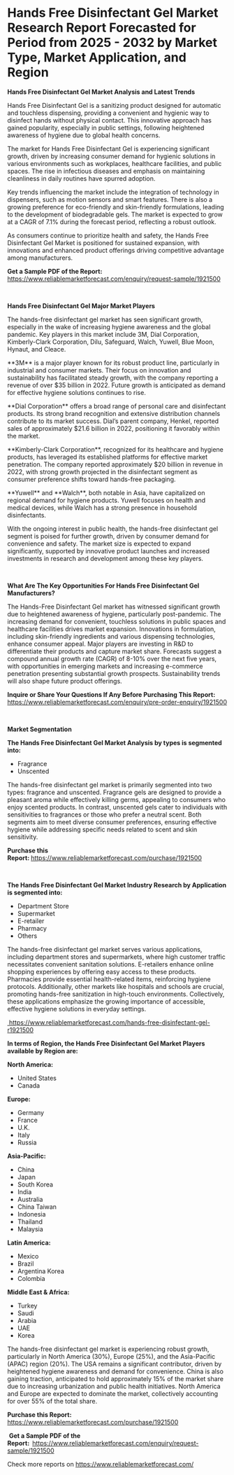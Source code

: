 <p><h1>Hands Free Disinfectant Gel Market Research Report Forecasted for Period from 2025 -  2032 by Market Type, Market Application, and Region</h1></p><p><strong>Hands Free Disinfectant Gel Market Analysis and Latest Trends</strong></p>
<p><p>Hands Free Disinfectant Gel is a sanitizing product designed for automatic and touchless dispensing, providing a convenient and hygienic way to disinfect hands without physical contact. This innovative approach has gained popularity, especially in public settings, following heightened awareness of hygiene due to global health concerns. </p><p>The market for Hands Free Disinfectant Gel is experiencing significant growth, driven by increasing consumer demand for hygienic solutions in various environments such as workplaces, healthcare facilities, and public spaces. The rise in infectious diseases and emphasis on maintaining cleanliness in daily routines have spurred adoption. </p><p>Key trends influencing the market include the integration of technology in dispensers, such as motion sensors and smart features. There is also a growing preference for eco-friendly and skin-friendly formulations, leading to the development of biodegradable gels. The market is expected to grow at a CAGR of 7.1% during the forecast period, reflecting a robust outlook.</p><p>As consumers continue to prioritize health and safety, the Hands Free Disinfectant Gel Market is positioned for sustained expansion, with innovations and enhanced product offerings driving competitive advantage among manufacturers.</p></p>
<p><strong>Get a Sample PDF of the Report:&nbsp;</strong> <a href="https://www.reliablemarketforecast.com/enquiry/request-sample/1921500?utm_campaign=2145&utm_medium=2&utm_source=Github&utm_content=ia&utm_term=10022025&utm_id=hands-free-disinfectant-gel">https://www.reliablemarketforecast.com/enquiry/request-sample/1921500</a></p>
<p>&nbsp;</p>
<p><strong>Hands Free Disinfectant Gel Major Market Players</strong></p>
<p><p>The hands-free disinfectant gel market has seen significant growth, especially in the wake of increasing hygiene awareness and the global pandemic. Key players in this market include 3M, Dial Corporation, Kimberly-Clark Corporation, Dilu, Safeguard, Walch, Yuwell, Blue Moon, Hynaut, and Cleace. </p><p>**3M** is a major player known for its robust product line, particularly in industrial and consumer markets. Their focus on innovation and sustainability has facilitated steady growth, with the company reporting a revenue of over $35 billion in 2022. Future growth is anticipated as demand for effective hygiene solutions continues to rise.</p><p>**Dial Corporation** offers a broad range of personal care and disinfectant products. Its strong brand recognition and extensive distribution channels contribute to its market success. Dial’s parent company, Henkel, reported sales of approximately $21.6 billion in 2022, positioning it favorably within the market.</p><p>**Kimberly-Clark Corporation**, recognized for its healthcare and hygiene products, has leveraged its established platforms for effective market penetration. The company reported approximately $20 billion in revenue in 2022, with strong growth projected in the disinfectant segment as consumer preference shifts toward hands-free packaging.</p><p>**Yuwell** and **Walch**, both notable in Asia, have capitalized on regional demand for hygiene products. Yuwell focuses on health and medical devices, while Walch has a strong presence in household disinfectants. </p><p>With the ongoing interest in public health, the hands-free disinfectant gel segment is poised for further growth, driven by consumer demand for convenience and safety. The market size is expected to expand significantly, supported by innovative product launches and increased investments in research and development among these key players.</p></p>
<p>&nbsp;</p>
<p><strong>What Are The Key Opportunities For Hands Free Disinfectant Gel Manufacturers?</strong></p>
<p><p>The Hands-Free Disinfectant Gel market has witnessed significant growth due to heightened awareness of hygiene, particularly post-pandemic. The increasing demand for convenient, touchless solutions in public spaces and healthcare facilities drives market expansion. Innovations in formulation, including skin-friendly ingredients and various dispensing technologies, enhance consumer appeal. Major players are investing in R&D to differentiate their products and capture market share. Forecasts suggest a compound annual growth rate (CAGR) of 8-10% over the next five years, with opportunities in emerging markets and increasing e-commerce penetration presenting substantial growth prospects. Sustainability trends will also shape future product offerings.</p></p>
<p><strong>Inquire or Share Your Questions If Any Before Purchasing This Report:</strong> <a href="https://www.reliablemarketforecast.com/enquiry/pre-order-enquiry/1921500?utm_campaign=2145&utm_medium=2&utm_source=Github&utm_content=ia&utm_term=10022025&utm_id=hands-free-disinfectant-gel">https://www.reliablemarketforecast.com/enquiry/pre-order-enquiry/1921500</a></p>
<p>&nbsp;</p>
<p><strong>Market Segmentation</strong></p>
<p><strong>The Hands Free Disinfectant Gel Market Analysis by types is segmented into:</strong></p>
<p><ul><li>Fragrance</li><li>Unscented</li></ul></p>
<p><p>The hands-free disinfectant gel market is primarily segmented into two types: fragrance and unscented. Fragrance gels are designed to provide a pleasant aroma while effectively killing germs, appealing to consumers who enjoy scented products. In contrast, unscented gels cater to individuals with sensitivities to fragrances or those who prefer a neutral scent. Both segments aim to meet diverse consumer preferences, ensuring effective hygiene while addressing specific needs related to scent and skin sensitivity.</p></p>
<p><strong>Purchase this Report:&nbsp;</strong><a href="https://www.reliablemarketforecast.com/purchase/1921500?utm_campaign=2145&utm_medium=2&utm_source=Github&utm_content=ia&utm_term=10022025&utm_id=hands-free-disinfectant-gel">https://www.reliablemarketforecast.com/purchase/1921500</a></p>
<p>&nbsp;</p>
<p><strong>The Hands Free Disinfectant Gel Market Industry Research by Application is segmented into:</strong></p>
<p><ul><li>Department Store</li><li>Supermarket</li><li>E-retailer</li><li>Pharmacy</li><li>Others</li></ul></p>
<p><p>The hands-free disinfectant gel market serves various applications, including department stores and supermarkets, where high customer traffic necessitates convenient sanitation solutions. E-retailers enhance online shopping experiences by offering easy access to these products. Pharmacies provide essential health-related items, reinforcing hygiene protocols. Additionally, other markets like hospitals and schools are crucial, promoting hands-free sanitization in high-touch environments. Collectively, these applications emphasize the growing importance of accessible, effective hygiene solutions in everyday settings.</p></p>
<p><a href="https://www.reliablemarketforecast.com/hands-free-disinfectant-gel-r1921500?utm_campaign=2145&utm_medium=2&utm_source=Github&utm_content=ia&utm_term=10022025&utm_id=hands-free-disinfectant-gel">&nbsp;https://www.reliablemarketforecast.com/hands-free-disinfectant-gel-r1921500</a></p>
<p><strong>In terms of Region, the Hands Free Disinfectant Gel Market Players available by Region are:</strong></p>
<p>
    <p> <strong> North America: </strong>
        <ul>
            <li>United States</li>
            <li>Canada</li>
        </ul>
        </p> 
    <p> <strong> Europe: </strong>
        <ul>
            <li>Germany</li>
            <li>France</li>
            <li>U.K.</li>
            <li>Italy</li>
            <li>Russia</li>
        </ul>
        </p> 
    <p> <strong> Asia-Pacific: </strong>
        <ul>
            <li>China</li>
            <li>Japan</li>
            <li>South Korea</li>
            <li>India</li>
            <li>Australia</li>
            <li>China Taiwan</li>
            <li>Indonesia</li>
            <li>Thailand</li>
            <li>Malaysia</li>
        </ul>
        </p> 
    <p> <strong> Latin America: </strong>
        <ul>
            <li>Mexico</li>
            <li>Brazil</li>
            <li>Argentina Korea</li>
            <li>Colombia</li>
        </ul>
        </p> 
    <p> <strong> Middle East & Africa: </strong>
        <ul>
            <li>Turkey</li>
            <li>Saudi</li>
            <li>Arabia</li>
            <li>UAE</li>
            <li>Korea</li>
        </ul>
    </p>
    </p>
<p><p>The hands-free disinfectant gel market is experiencing robust growth, particularly in North America (30%), Europe (25%), and the Asia-Pacific (APAC) region (20%). The USA remains a significant contributor, driven by heightened hygiene awareness and demand for convenience. China is also gaining traction, anticipated to hold approximately 15% of the market share due to increasing urbanization and public health initiatives. North America and Europe are expected to dominate the market, collectively accounting for over 55% of the total share.</p></p>
<p><strong>Purchase this Report: </strong><a href="https://www.reliablemarketforecast.com/purchase/1921500?utm_campaign=2145&utm_medium=2&utm_source=Github&utm_content=ia&utm_term=10022025&utm_id=hands-free-disinfectant-gel">https://www.reliablemarketforecast.com/purchase/1921500</a></p>
<p>&nbsp;<strong>Get a Sample PDF of the Report:&nbsp;&nbsp;</strong><a href="https://www.reliablemarketforecast.com/enquiry/request-sample/1921500?utm_campaign=2145&utm_medium=2&utm_source=Github&utm_content=ia&utm_term=10022025&utm_id=hands-free-disinfectant-gel">https://www.reliablemarketforecast.com/enquiry/request-sample/1921500</a></p>
<p><strong></strong></p>
<p>Check more reports on <a href="https://www.reliablemarketforecast.com/?utm_campaign=2145&utm_medium=2&utm_source=Github&utm_content=ia&utm_term=10022025&utm_id=hands-free-disinfectant-gel">https://www.reliablemarketforecast.com/</a></p>